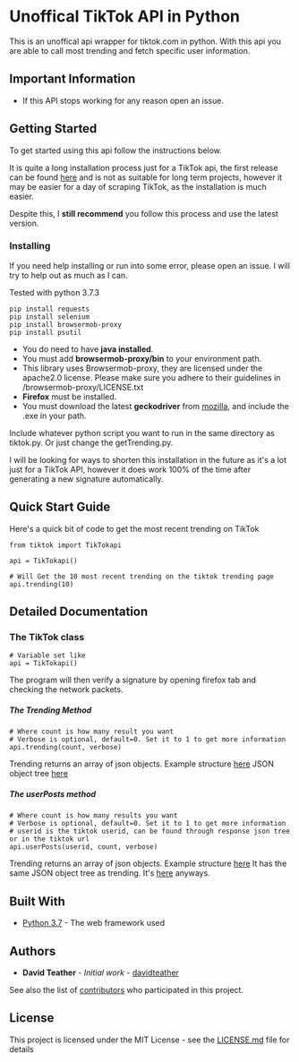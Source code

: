 # Unoffical TikTok API in Python

This is an unoffical api wrapper for tiktok.com in python. With this api you are able to call most trending and fetch specific user information.

## Important Information
* If this API stops working for any reason open an issue.

## Getting Started

To get started using this api follow the instructions below.

It is quite a long installation process just for a TikTok api, the first release can be found [here](https://github.com/davidteather/TikTok-Api/releases/edit/v1.0) and is not as suitable for long term projects, however it may be easier for a day of scraping TikTok, as the installation is much easier.

Despite this, I **still recommend** you follow this process and use the latest version.

### Installing

If you need help installing or run into some error, please open an issue. I will try to help out as much as I can.

Tested with python 3.7.3

```
pip install requests
pip install selenium
pip install browsermob-proxy
pip install psutil
```

* You do need to have **java installed**.
* You must add **browsermob-proxy/bin** to your environment path.
* This library uses Browsermob-proxy, they are licensed under the apache2.0 license. Please make sure you adhere to their guidelines in /browsermob-proxy/LICENSE.txt
* **Firefox** must be installed.
* You must download the latest **geckodriver** from [mozilla](https://github.com/mozilla/geckodriver/releases), and include the .exe in your path.

Include whatever python script you want to run in the same directory as tiktok.py. Or just change the getTrending.py.

I will be looking for ways to shorten this installation in the future as it's a lot just for a TikTok API, however it does work 100% of the time after generating a new signature automatically.

## Quick Start Guide

Here's a quick bit of code to get the most recent trending on TikTok

```
from tiktok import TikTokapi

api = TikTokapi()

# Will Get the 10 most recent trending on the tiktok trending page
api.trending(10)
```

## Detailed Documentation

### The TikTok class

```
# Variable set like
api = TikTokapi()
```

The program will then verify a signature by opening firefox tab and checking the network packets.

##### The Trending Method

```
# Where count is how many result you want
# Verbose is optional, default=0. Set it to 1 to get more information
api.trending(count, verbose)
```

Trending returns an array of json objects. Example structure [here](https://gist.github.com/davidteather/0be2e495e2de54098e8f2a9594581d27)
JSON object tree [here](https://gist.github.com/davidteather/bc4baef0edb621dd322c8ad128a31ac1)

##### The userPosts method

```
# Where count is how many results you want
# Verbose is optional, default=0. Set it to 1 to get more information
# userid is the tiktok userid, can be found through response json tree or in the tiktok url
api.userPosts(userid, count, verbose)
```

Trending returns an array of json objects. Example structure [here](https://gist.github.com/davidteather/a5c1e54de353353f77a78139d2e5a9f9)
It has the same JSON object tree as trending. It's [here](https://gist.github.com/davidteather/bc4baef0edb621dd322c8ad128a31ac1) anyways.

## Built With

* [Python 3.7](https://www.python.org/) - The web framework used

## Authors

* **David Teather** - *Initial work* - [davidteather](https://github.com/davidteather)

See also the list of [contributors](https://github.com/davidteather/TikTok-Api/contributors) who participated in this project.

## License

This project is licensed under the MIT License - see the [LICENSE.md](LICENSE.md) file for details
